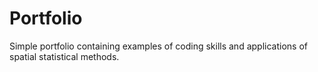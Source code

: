 # Portfolio

Simple portfolio containing examples of coding skills and applications of spatial statistical methods.
